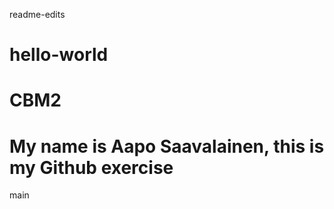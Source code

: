  readme-edits
# hello-world
# CBM2
# My name is Aapo Saavalainen, this is my Github exercise



main
